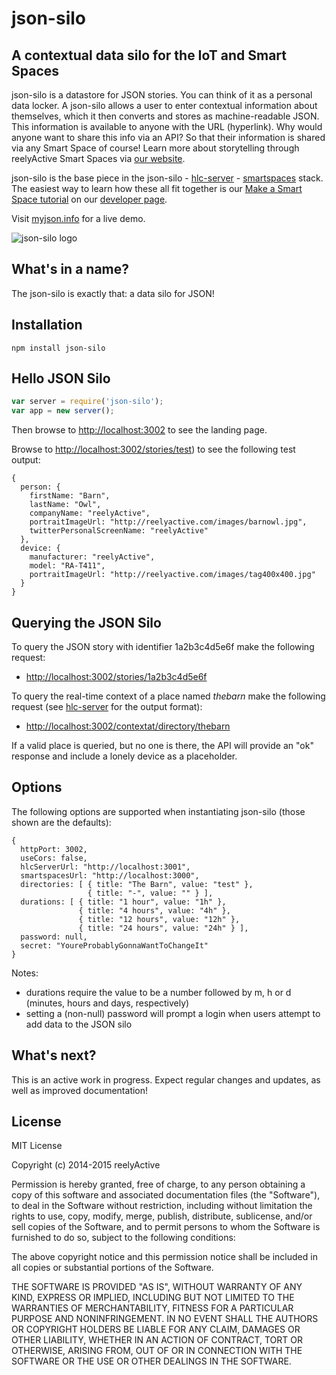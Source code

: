 json-silo
=========


A contextual data silo for the IoT and Smart Spaces
---------------------------------------------------

json-silo is a datastore for JSON stories.  You can think of it as a personal data locker.  A json-silo allows a user to enter contextual information about themselves, which it then converts and stores as machine-readable JSON.  This information is available to anyone with the URL (hyperlink).  Why would anyone want to share this info via an API?  So that their information is shared via any Smart Space of course!  Learn more about storytelling through reelyActive Smart Spaces via [our website](http://context.reelyactive.com/start.html).

json-silo is the base piece in the json-silo - [hlc-server](https://www.npmjs.org/package/hlc-server) - [smartspaces](https://www.npmjs.org/package/smartspaces) stack.  The easiest way to learn how these all fit together is our [Make a Smart Space tutorial](http://reelyactive.github.io/make-a-smartspace.html) on our [developer page](http://reelyactive.github.io).

Visit [myjson.info](http://myjson.info) for a live demo.


![json-silo logo](http://reelyactive.com/images/json-silo.jpg)


What's in a name?
-----------------

The json-silo is exactly that: a data silo for JSON!


Installation
------------

    npm install json-silo


Hello JSON Silo
---------------

```javascript
var server = require('json-silo');
var app = new server();
```

Then browse to [http://localhost:3002](http://localhost:3002) to see the landing page.

Browse to [http://localhost:3002/stories/test](http://localhost:3002/stories/test)) to see the following test output:

    {
      person: {
        firstName: "Barn",
        lastName: "Owl",
        companyName: "reelyActive",
        portraitImageUrl: "http://reelyactive.com/images/barnowl.jpg",
        twitterPersonalScreenName: "reelyActive"
      },
      device: {
        manufacturer: "reelyActive",
        model: "RA-T411",
        portraitImageUrl: "http://reelyactive.com/images/tag400x400.jpg"
      }
    }


Querying the JSON Silo
----------------------

To query the JSON story with identifier 1a2b3c4d5e6f make the following request:

- [http://localhost:3002/stories/1a2b3c4d5e6f](http://localhost:3002/stories/1a2b3c4d5e6f)

To query the real-time context of a place named _thebarn_ make the following request (see [hlc-server](https://www.npmjs.org/package/hlc-server) for the output format):

- [http://localhost:3002/contextat/directory/thebarn](http://localhost:3002/contextat/directory/thebarn)

If a valid place is queried, but no one is there, the API will provide an "ok" response and include a lonely device as a placeholder.


Options
-------

The following options are supported when instantiating json-silo (those shown are the defaults):

    {
      httpPort: 3002,
      useCors: false,
      hlcServerUrl: "http://localhost:3001",
      smartspacesUrl: "http://localhost:3000",
      directories: [ { title: "The Barn", value: "test" },
                     { title: "-", value: "" } ],
      durations: [ { title: "1 hour", value: "1h" },
                   { title: "4 hours", value: "4h" },
                   { title: "12 hours", value: "12h" },
                   { title: "24 hours", value: "24h" } ],
      password: null,
      secret: "YoureProbablyGonnaWantToChangeIt"
    }

Notes:
- durations require the value to be a number followed by m, h or d (minutes, hours and days, respectively)
- setting a (non-null) password will prompt a login when users attempt to add data to the JSON silo


What's next?
------------

This is an active work in progress.  Expect regular changes and updates, as well as improved documentation!


License
-------

MIT License

Copyright (c) 2014-2015 reelyActive

Permission is hereby granted, free of charge, to any person obtaining a copy of this software and associated documentation files (the "Software"), to deal in the Software without restriction, including without limitation the rights to use, copy, modify, merge, publish, distribute, sublicense, and/or sell copies of the Software, and to permit persons to whom the Software is furnished to do so, subject to the following conditions:

The above copyright notice and this permission notice shall be included in all copies or substantial portions of the Software.

THE SOFTWARE IS PROVIDED "AS IS", WITHOUT WARRANTY OF ANY KIND, EXPRESS OR 
IMPLIED, INCLUDING BUT NOT LIMITED TO THE WARRANTIES OF MERCHANTABILITY, 
FITNESS FOR A PARTICULAR PURPOSE AND NONINFRINGEMENT. IN NO EVENT SHALL THE 
AUTHORS OR COPYRIGHT HOLDERS BE LIABLE FOR ANY CLAIM, DAMAGES OR OTHER 
LIABILITY, WHETHER IN AN ACTION OF CONTRACT, TORT OR OTHERWISE, ARISING FROM, 
OUT OF OR IN CONNECTION WITH THE SOFTWARE OR THE USE OR OTHER DEALINGS IN 
THE SOFTWARE.

